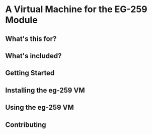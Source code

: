 # A Virtual Machine for the EG-259 Module

## What's this for?

## What's included?

## Getting Started

## Installing the eg-259 VM

## Using the eg-259 VM

## Contributing

